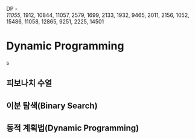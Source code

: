 DP -  
_11055_, 1912, 10844, 11057, 2579, 1699, 2133, 
1932, 9465, 2011, 2156, 1052, 15486, 11058, 12865, 9251, 2225, 14501

# Dynamic Programming
s
## 피보나치 수열

## 이분 탐색(Binary Search)

## 동적 계획법(Dynamic Programming)